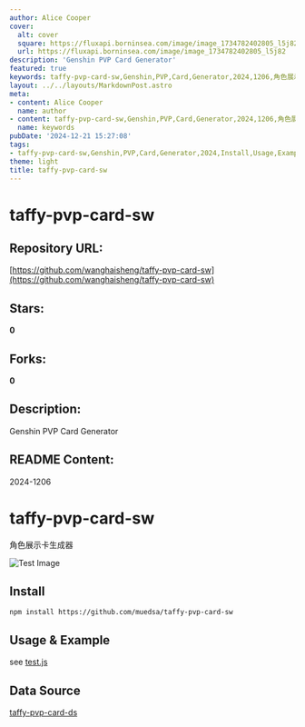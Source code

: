 ```yaml
---
author: Alice Cooper
cover:
  alt: cover
  square: https://fluxapi.borninsea.com/image/image_1734782402805_l5j82
  url: https://fluxapi.borninsea.com/image/image_1734782402805_l5j82
description: 'Genshin PVP Card Generator'
featured: true
keywords: taffy-pvp-card-sw,Genshin,PVP,Card,Generator,2024,1206,角色展示卡,生成器,test,image,npm,install,usage,example,data,source
layout: ../../layouts/MarkdownPost.astro
meta:
- content: Alice Cooper
  name: author
- content: taffy-pvp-card-sw,Genshin,PVP,Card,Generator,2024,1206,角色展示卡,生成器,test,image,npm,install,usage,example,data,source
  name: keywords
pubDate: '2024-12-21 15:27:08'
tags:
- taffy-pvp-card-sw,Genshin,PVP,Card,Generator,2024,Install,Usage,Example,Data_Source
theme: light
title: taffy-pvp-card-sw
---
```


# taffy-pvp-card-sw

## Repository URL: 
[https://github.com/wanghaisheng/taffy-pvp-card-sw](https://github.com/wanghaisheng/taffy-pvp-card-sw)

## Stars: 
**0**

## Forks: 
**0**

## Description: 
Genshin PVP Card Generator

## README Content: 
2024-1206

# taffy-pvp-card-sw

角色展示卡生成器

![Test Image](test/test.png)

## Install

```
npm install https://github.com/muedsa/taffy-pvp-card-sw
```

## Usage & Example

see [test.js](https://github.com/MUedsa/taffy-pvp-card-sw/blob/main/test/test.js)

## Data Source

[taffy-pvp-card-ds](https://github.com/zcWSR/taffy-pvp-card-ds)

